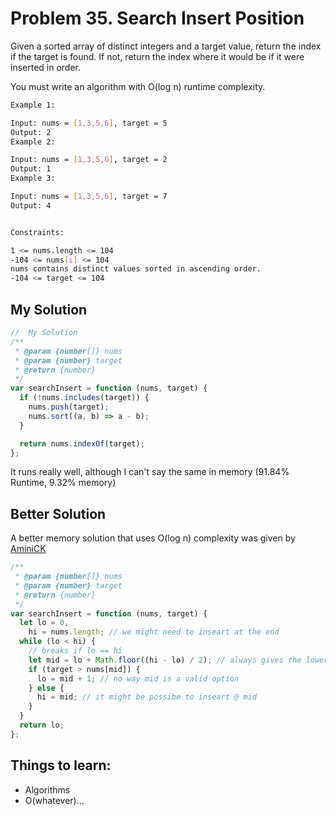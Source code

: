 # Problem 35. Search Insert Position

Given a sorted array of distinct integers and a target value, return the index if the target is found. If not, return the index where it would be if it were inserted in order.

You must write an algorithm with O(log n) runtime complexity.

```bash
Example 1:

Input: nums = [1,3,5,6], target = 5
Output: 2
Example 2:

Input: nums = [1,3,5,6], target = 2
Output: 1
Example 3:

Input: nums = [1,3,5,6], target = 7
Output: 4


Constraints:

1 <= nums.length <= 104
-104 <= nums[i] <= 104
nums contains distinct values sorted in ascending order.
-104 <= target <= 104
```

## My Solution

```js
//  My Solution
/**
 * @param {number[]} nums
 * @param {number} target
 * @return {number}
 */
var searchInsert = function (nums, target) {
  if (!nums.includes(target)) {
    nums.push(target);
    nums.sort((a, b) => a - b);
  }

  return nums.indexOf(target);
};
```

It runs really well, although I can't say the same in memory (91.84% Runtime, 9.32% memory)

## Better Solution

A better memory solution that uses O(log n) complexity was given by [AminiCK](https://leetcode.com/AminiCK/)

```js
/**
 * @param {number[]} nums
 * @param {number} target
 * @return {number}
 */
var searchInsert = function (nums, target) {
  let lo = 0,
    hi = nums.length; // we might need to inseart at the end
  while (lo < hi) {
    // breaks if lo == hi
    let mid = lo + Math.floor((hi - lo) / 2); // always gives the lower mid
    if (target > nums[mid]) {
      lo = mid + 1; // no way mid is a valid option
    } else {
      hi = mid; // it might be possibe to inseart @ mid
    }
  }
  return lo;
};
```

## Things to learn:

- Algorithms
- O(whatever)...
